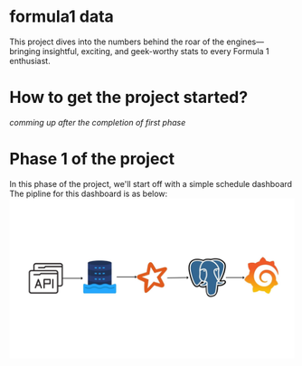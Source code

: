 # formula1 data
This project dives into the numbers behind the roar of the engines—bringing insightful, exciting, and geek-worthy stats to every Formula 1 enthusiast.

# How to get the project started?
*comming up after the completion of first phase*

# Phase 1 of the project
In this phase of the project, we'll start off with a simple schedule dashboard
The pipline for this dashboard is as below:
![schedule pipeline](img\schedule-pipeline.jpg)
